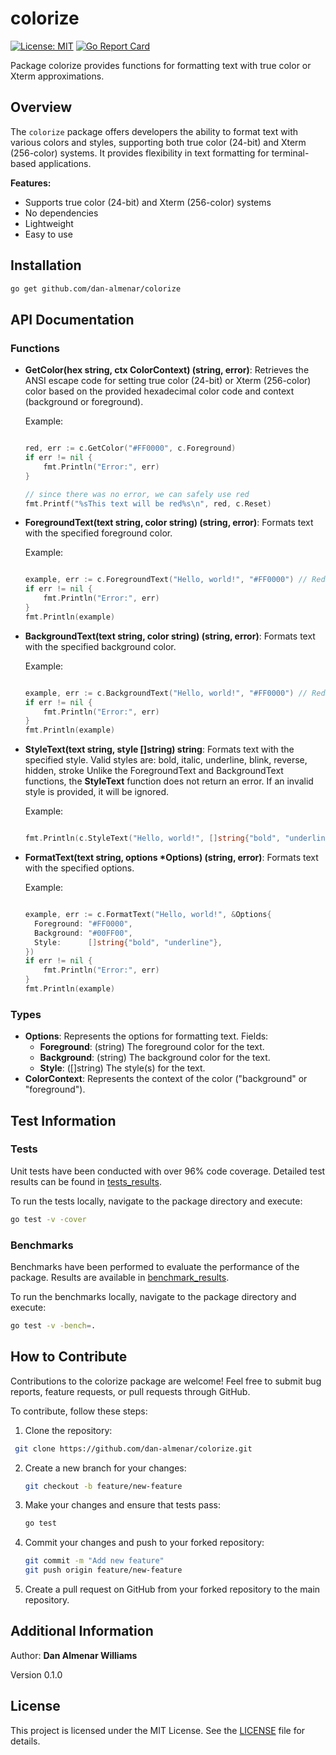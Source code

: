 # colorize

[![License: MIT](https://img.shields.io/badge/License-MIT-yellow.svg)](https://github.com/dan-almenar/colorize/blob/master/LICENSE)
[![Go Report Card](https://goreportcard.com/badge/github.com/dan-almenar/colorize)](https://goreportcard.com/report/github.com/dan-almenar/colorize)

Package colorize provides functions for formatting text with true color or Xterm approximations.

## Overview

The `colorize` package offers developers the ability to format text with various colors and styles, supporting both true color (24-bit) and Xterm (256-color) systems. It provides flexibility in text formatting for terminal-based applications.

**Features:**
- Supports true color (24-bit) and Xterm (256-color) systems
- No dependencies
- Lightweight
- Easy to use

## Installation

```bash
go get github.com/dan-almenar/colorize
```

## API Documentation

### Functions
- **GetColor(hex string, ctx ColorContext) (string, error)**:
  Retrieves the ANSI escape code for setting true color (24-bit) or Xterm (256-color) color based on the provided hexadecimal color code and context (background or foreground).

  Example:
  ```go

  red, err := c.GetColor("#FF0000", c.Foreground)
  if err != nil {
	  fmt.Println("Error:", err)
  }

  // since there was no error, we can safely use red
  fmt.Printf("%sThis text will be red%s\n", red, c.Reset)

  ```

- **ForegroundText(text string, color string) (string, error)**:
  Formats text with the specified foreground color.

  Example:
  ```go

  example, err := c.ForegroundText("Hello, world!", "#FF0000") // Red color
  if err != nil {
      fmt.Println("Error:", err)
  }
  fmt.Println(example)

  ```

- **BackgroundText(text string, color string) (string, error)**:
  Formats text with the specified background color.

  Example:
  ```go

  example, err := c.BackgroundText("Hello, world!", "#FF0000") // Red color
  if err != nil {
	  fmt.Println("Error:", err)
  }
  fmt.Println(example)

  ```

- **StyleText(text string, style []string) string**:
  Formats text with the specified style.
  Valid styles are: bold, italic, underline, blink, reverse, hidden, stroke
  Unlike the ForegroundText and BackgroundText functions, the **StyleText** function does not return an error. If an invalid style is provided, it will be ignored.

  Example:
  ```go

  fmt.Println(c.StyleText("Hello, world!", []string{"bold", "underline"})) // Bold and underline text

  ```

- **FormatText(text string, options *Options) (string, error)**:
  Formats text with the specified options.

  Example:
  ```go

  example, err := c.FormatText("Hello, world!", &Options{
	Foreground: "#FF0000",
	Background: "#00FF00",
	Style:      []string{"bold", "underline"},
  })
  if err != nil {
	  fmt.Println("Error:", err)
  }
  fmt.Println(example)

  ```
	
### Types
- **Options**: 
  Represents the options for formatting text.
  Fields:
  - **Foreground**: (string) The foreground color for the text.
  - **Background**: (string) The background color for the text.
  - **Style**: ([]string) The style(s) for the text.
- **ColorContext**:
  Represents the context of the color ("background" or "foreground").
	 
## Test Information
### Tests
Unit tests have been conducted with over 96% code coverage. Detailed test results can be found in [tests_results](https://github.com/dan-almenar/colorize/blob/master/tests_results/tests_results.txt).

To run the tests locally, navigate to the package directory and execute:
```bash
go test -v -cover
```

### Benchmarks
Benchmarks have been performed to evaluate the performance of the package. Results are available in [benchmark_results](https://github.com/dan-almenar/colorize/blob/master/tests_results/benchmarks_results.txt).

To run the benchmarks locally, navigate to the package directory and execute:
```bash
go test -v -bench=.
```

## How to Contribute
Contributions to the colorize package are welcome! Feel free to submit bug reports, feature requests, or pull requests through GitHub.

To contribute, follow these steps:
1. Clone the repository:
  ```bash
   git clone https://github.com/dan-almenar/colorize.git
  ```

2. Create a new branch for your changes:
   ```bash
   git checkout -b feature/new-feature
   ```

3. Make your changes and ensure that tests pass:
   ```bash
   go test
   ```

4. Commit your changes and push to your forked repository:
   ```bash
   git commit -m "Add new feature"
   git push origin feature/new-feature
   ```

5. Create a pull request on GitHub from your forked repository to the main repository.

## Additional Information
Author:
**Dan Almenar Williams**

Version
0.1.0

## License
This project is licensed under the MIT License. See the [LICENSE](https://github.com/dan-almenar/colorize/blob/master/LICENSE.md) file for details.
